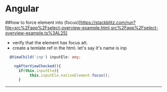 # Angular

##how to force element into (focus)[https://stackblitz.com/run?file=src%2Fapp%2Fselect-overview-example.html,src%2Fapp%2Fselect-overview-example.ts%3AL25]
- verify that the element has focus att. 
- create a temlate ref in the html. let's say it's name is inp
```ts
  @ViewChild('inp') inputEle: any; 

    ngAfterViewChecked(){
      if(this.inputEle){
           this.inputEle.nativeElement.focus();
      }
```
----------------------------------

